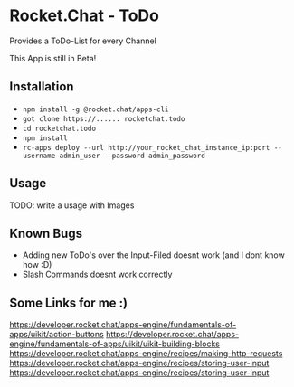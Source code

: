 # Rocket.Chat - ToDo
Provides a ToDo-List for every Channel

This App is still in Beta!

## Installation
* `npm install -g @rocket.chat/apps-cli`
* `got clone https://...... rocketchat.todo`
* `cd rocketchat.todo`
* `npm install`
* `rc-apps deploy --url http://your_rocket_chat_instance_ip:port --username admin_user --password admin_password`

## Usage
TODO: write a usage with Images

## Known Bugs
* Adding new ToDo's over the Input-Filed doesnt work (and I dont know how :D)
* Slash Commands doesnt work correctly

## Some Links for me :)
https://developer.rocket.chat/apps-engine/fundamentals-of-apps/uikit/action-buttons
https://developer.rocket.chat/apps-engine/fundamentals-of-apps/uikit/uikit-building-blocks
https://developer.rocket.chat/apps-engine/recipes/making-http-requests
https://developer.rocket.chat/apps-engine/recipes/storing-user-input
https://developer.rocket.chat/apps-engine/recipes/storing-user-input
